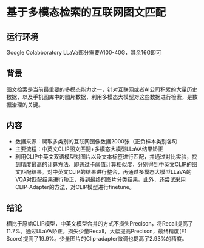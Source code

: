 # 基于多模态检索的互联网图文匹配
## 运行环境
Google Colabboratory
LLaVa部分需要A100-40G，其余16G即可
## 背景
图文检索是当前最重要的多模态能力之一，针对互联网或者AI公司积累的大量历史数据，以及手机图库中的图片数据，利用多模态大模型对这些数据进行检索，是数据治理的关键。
## 内容
- 数据来源：爬取多类别的互联网图像数据2000张（正负样本类别各5）
- 主要流程：中英文CLIP图文匹配+多模态大模型LLaVA结果矫正
- 利用CLIP中英文双语模型对图片以及文本标签进行匹配，并通过对比实验，找到精度最高的计算方法，即通过卡阈值计算相似度，分别得到中英文CLIP的图文匹配结果。对中英文CLIP的结果进行整合，再通过多模态大模型LLaVA的VQA对匹配结果进行矫正，得到最终的图片分类结果。此外，还尝试采用CLIP-Adapter的方法，对CLIP模型进行finetune。
## 结论
相比于原始CLIP模型，中英文模型合并的方式不损失Precison，将Recall提高了11.7%。通过LLaVA矫正，损失少量Recall，大幅提高Precison，最终精度(F1 Score)提高了19.9%。少量图片的Clip-adapter微调也提高了2.93%的精度。

